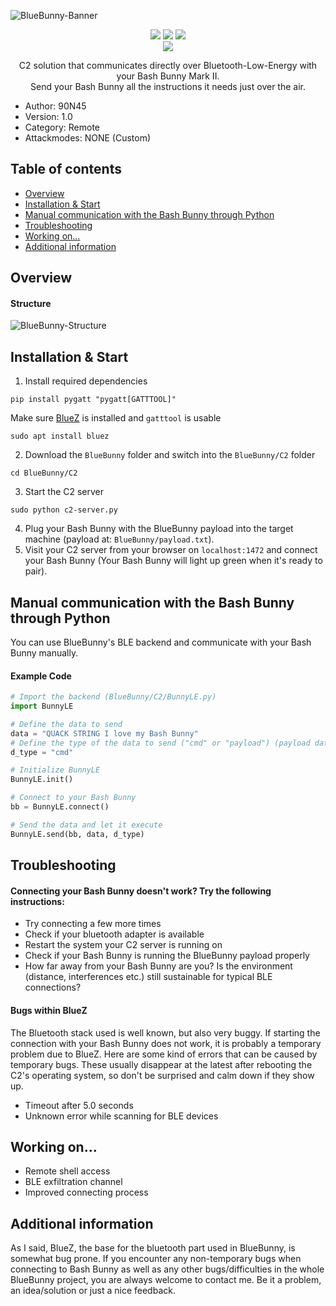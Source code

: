 ![BlueBunny-Banner](https://github.com/90N45-d3v/BlueBunny/assets/79598596/fae0b5ca-6b38-41b3-a5fc-7aa3cabea369)
<p align="center">
 <img src="https://img.shields.io/badge/Made%20with-Python-blue">
 <img src="https://img.shields.io/github/license/90N45-d3v/BlueBunny.svg">
 <img src="https://img.shields.io/badge/Ask%20me-anything-1abc9c.svg">
 <br>
 <img src="https://img.shields.io/badge/-Linux-lightblue">
</p>
<p align="center">
  C2 solution that communicates directly over Bluetooth-Low-Energy with your Bash Bunny Mark II.<br>Send your Bash Bunny all the instructions it needs just over the air.
</p>

* Author: 90N45
* Version: 1.0
* Category: Remote
* Attackmodes: NONE (Custom)

## Table of contents
- [Overview](https://github.com/90N45-d3v/BlueBunny#overview)
- [Installation & Start](https://github.com/90N45-d3v/BlueBunny#installation--start)
- [Manual communication with the Bash Bunny through Python](https://github.com/90N45-d3v/BlueBunny#manual-communication-with-the-bash-bunny-through-python)
- [Troubleshooting](https://github.com/90N45-d3v/BlueBunny#troubleshooting)
- [Working on...](https://github.com/90N45-d3v/BlueBunny#working-on)
- [Additional information](https://github.com/90N45-d3v/BlueBunny#additional-information)

## Overview
#### Structure
![BlueBunny-Structure](https://github.com/90N45-d3v/BlueBunny/assets/79598596/3004fb10-feef-45c8-8624-1393c2fb7288)


## Installation & Start
1. Install required dependencies
````
pip install pygatt "pygatt[GATTTOOL]"
````
Make sure [BlueZ](http://www.bluez.org/download/) is installed and `gatttool` is usable
````
sudo apt install bluez
````
2. Download the `BlueBunny` folder and switch into the `BlueBunny/C2` folder
````
cd BlueBunny/C2
````
3. Start the C2 server
````
sudo python c2-server.py
````
4. Plug your Bash Bunny with the BlueBunny payload into the target machine (payload at: `BlueBunny/payload.txt`).
5. Visit your C2 server from your browser on `localhost:1472` and connect your Bash Bunny (Your Bash Bunny will light up green when it's ready to pair).


## Manual communication with the Bash Bunny through Python
You can use BlueBunny's BLE backend and communicate with your Bash Bunny manually.
#### Example Code
````python
# Import the backend (BlueBunny/C2/BunnyLE.py)
import BunnyLE

# Define the data to send
data = "QUACK STRING I love my Bash Bunny"
# Define the type of the data to send ("cmd" or "payload") (payload data will be temporary written to a file, to execute multiple commands like in a payload script file)
d_type = "cmd"

# Initialize BunnyLE
BunnyLE.init()

# Connect to your Bash Bunny
bb = BunnyLE.connect()

# Send the data and let it execute
BunnyLE.send(bb, data, d_type)
````

## Troubleshooting
#### Connecting your Bash Bunny doesn't work? Try the following instructions:
- Try connecting a few more times
- Check if your bluetooth adapter is available
- Restart the system your C2 server is running on
- Check if your Bash Bunny is running the BlueBunny payload properly
- How far away from your Bash Bunny are you? Is the environment (distance, interferences etc.) still sustainable for typical BLE connections?
#### Bugs within BlueZ
The Bluetooth stack used is well known, but also very buggy. If starting the connection with your Bash Bunny does not work, it is probably a temporary problem due to BlueZ. Here are some kind of errors that can be caused by temporary bugs. These usually disappear at the latest after rebooting the C2's operating system, so don't be surprised and calm down if they show up.
- Timeout after 5.0 seconds
- Unknown error while scanning for BLE devices

## Working on...
- Remote shell access
- BLE exfiltration channel
- Improved connecting process

## Additional information
As I said, BlueZ, the base for the bluetooth part used in BlueBunny, is somewhat bug prone. If you encounter any non-temporary bugs when connecting to Bash Bunny as well as any other bugs/difficulties in the whole BlueBunny project, you are always welcome to contact me. Be it a problem, an idea/solution or just a nice feedback.
